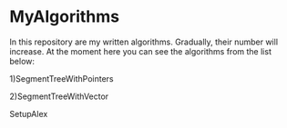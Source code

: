 # MyAlgorithms

In this repository are my written algorithms. Gradually, their number will increase.
At the moment here you can see the algorithms from the list below:

1)SegmentTreeWithPointers

2)SegmentTreeWithVector

SetupAlex
